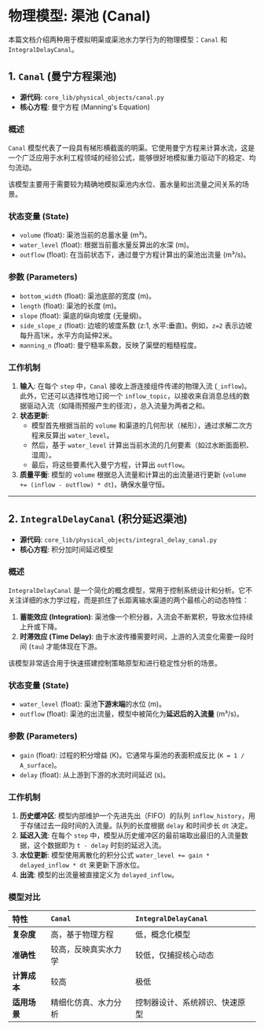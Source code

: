 # 物理模型: 渠池 (Canal)

本篇文档介绍两种用于模拟明渠或渠池水力学行为的物理模型：`Canal` 和 `IntegralDelayCanal`。

## 1. `Canal` (曼宁方程渠池)

*   **源代码**: `core_lib/physical_objects/canal.py`
*   **核心方程**: 曼宁方程 (Manning's Equation)

### 概述

`Canal` 模型代表了一段具有梯形横截面的明渠。它使用曼宁方程来计算水流，这是一个广泛应用于水利工程领域的经验公式，能够很好地模拟重力驱动下的稳定、均匀流动。

该模型主要用于需要较为精确地模拟渠池内水位、蓄水量和出流量之间关系的场景。

### 状态变量 (State)

-   `volume` (float): 渠池当前的总蓄水量 (m³)。
-   `water_level` (float): 根据当前蓄水量反算出的水深 (m)。
-   `outflow` (float): 在当前状态下，通过曼宁方程计算出的渠池出流量 (m³/s)。

### 参数 (Parameters)

-   `bottom_width` (float): 渠池底部的宽度 (m)。
-   `length` (float): 渠池的长度 (m)。
-   `slope` (float): 渠底的纵向坡度 (无量纲)。
-   `side_slope_z` (float): 边坡的坡度系数 (z:1, 水平:垂直)。例如，`z=2` 表示边坡每升高1米，水平方向延伸2米。
-   `manning_n` (float): 曼宁糙率系数，反映了渠壁的粗糙程度。

### 工作机制

1.  **输入**: 在每个 `step` 中，`Canal` 接收上游连接组件传递的物理入流 (`_inflow`)。此外，它还可以选择性地订阅一个 `inflow_topic`，以接收来自消息总线的数据驱动入流（如降雨预报产生的径流），总入流量为两者之和。
2.  **状态更新**:
    -   模型首先根据当前的 `volume` 和渠道的几何形状（梯形），通过求解二次方程来反算出 `water_level`。
    -   然后，基于 `water_level` 计算出当前水流的几何要素（如过水断面面积、湿周）。
    -   最后，将这些要素代入曼宁方程，计算出 `outflow`。
3.  **质量平衡**: 模型的 `volume` 根据总入流量和计算出的出流量进行更新 (`volume += (inflow - outflow) * dt`)，确保水量守恒。

---

## 2. `IntegralDelayCanal` (积分延迟渠池)

*   **源代码**: `core_lib/physical_objects/integral_delay_canal.py`
*   **核心方程**: 积分加时间延迟模型

### 概述

`IntegralDelayCanal` 是一个简化的概念模型，常用于控制系统设计和分析。它不关注详细的水力学过程，而是抓住了长距离输水渠道的两个最核心的动态特性：

1.  **蓄能效应 (Integration)**: 渠池像一个积分器，入流会不断累积，导致水位持续上升或下降。
2.  **时滞效应 (Time Delay)**: 由于水波传播需要时间，上游的入流变化需要一段时间 (`tau`) 才能体现在下游。

该模型非常适合用于快速搭建控制策略原型和进行稳定性分析的场景。

### 状态变量 (State)

-   `water_level` (float): 渠池**下游末端**的水位 (m)。
-   `outflow` (float): 渠池的出流量，模型中被简化为**延迟后的入流量** (m³/s)。

### 参数 (Parameters)

-   `gain` (float): 过程的积分增益 (K)。它通常与渠池的表面积成反比 (`K = 1 / A_surface`)。
-   `delay` (float): 从上游到下游的水流时间延迟 (s)。

### 工作机制

1.  **历史缓冲区**: 模型内部维护一个先进先出（FIFO）的队列 `inflow_history`，用于存储过去一段时间的入流量。队列的长度根据 `delay` 和时间步长 `dt` 决定。
2.  **延迟入流**: 在每个 `step` 中，模型从历史缓冲区的最前端取出最旧的入流量数据，这个数据即为 `t - delay` 时刻的延迟入流。
3.  **水位更新**: 模型使用离散化的积分公式 `water_level += gain * delayed_inflow * dt` 来更新下游水位。
4.  **出流**: 模型的出流量被直接定义为 `delayed_inflow`。

### 模型对比

| 特性 | `Canal` | `IntegralDelayCanal` |
| :--- | :--- | :--- |
| **复杂度** | 高，基于物理方程 | 低，概念化模型 |
| **准确性** | 较高，反映真实水力学 | 较低，仅捕捉核心动态 |
| **计算成本** | 较高 | 极低 |
| **适用场景** | 精细化仿真、水力分析 | 控制器设计、系统辨识、快速原型 |
